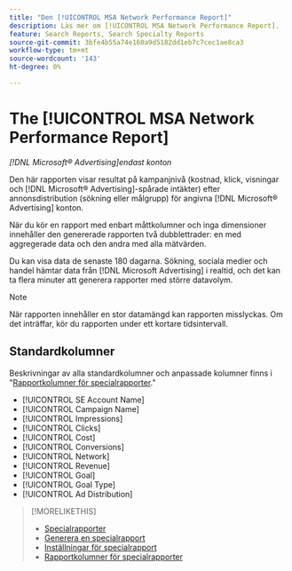 ```yaml
---
title: "Den [!UICONTROL MSA Network Performance Report]"
description: Läs mer om [!UICONTROL MSA Network Performance Report].
feature: Search Reports, Search Specialty Reports
source-git-commit: 3bfe4b55a74e160a9d5182dd1eb7c7cec1ae8ca3
workflow-type: tm+mt
source-wordcount: '143'
ht-degree: 0%

---
```


# The [!UICONTROL MSA Network Performance Report]

*[!DNL Microsoft® Advertising]endast konton*

Den här rapporten visar resultat på kampanjnivå (kostnad, klick, visningar och [!DNL Microsoft® Advertising]-spårade intäkter) efter annonsdistribution (sökning eller målgrupp) för angivna [!DNL Microsoft® Advertising] konton.

När du kör en rapport med enbart måttkolumner och inga dimensioner innehåller den genererade rapporten två dubblettrader: en med aggregerade data och den andra med alla mätvärden.

Du kan visa data de senaste 180 dagarna. Sökning, sociala medier och handel hämtar data från [!DNL Microsoft Advertising] i realtid, och det kan ta flera minuter att generera rapporter med större datavolym.

>[!NOTE]
>
>När rapporten innehåller en stor datamängd kan rapporten misslyckas. Om det inträffar, kör du rapporten under ett kortare tidsintervall.

## Standardkolumner

Beskrivningar av alla standardkolumner och anpassade kolumner finns i &quot;[Rapportkolumner för specialrapporter](specialty-report-columns.md).&quot;

* [!UICONTROL SE Account Name]
* [!UICONTROL Campaign Name]
* [!UICONTROL Impressions]
* [!UICONTROL Clicks]
* [!UICONTROL Cost]
* [!UICONTROL Conversions]
* [!UICONTROL Network]
* [!UICONTROL Revenue]
* [!UICONTROL Goal]
* [!UICONTROL Goal Type]
* [!UICONTROL Ad Distribution]

>[!MORELIKETHIS]
>
>* [Specialrapporter](specialty-report-about.md)
>* [Generera en specialrapport](specialty-report-generate.md)
>* [Inställningar för specialrapport](specialty-report-settings.md)
>* [Rapportkolumner för specialrapporter](specialty-report-columns.md)
